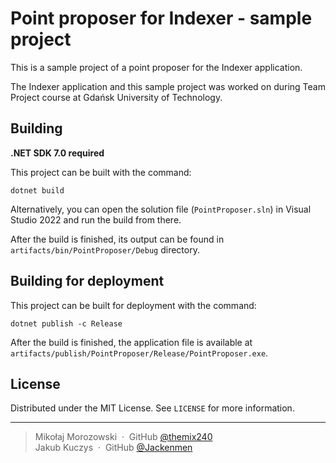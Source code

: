 # Point proposer for Indexer - sample project

This is a sample project of a point proposer for the Indexer application.

The Indexer application and this sample project was worked on
during Team Project course at Gdańsk University of Technology.

## Building

**.NET SDK 7.0 required**

This project can be built with the command:
```
dotnet build
```
Alternatively, you can open the solution file (`PointProposer.sln`) in Visual Studio 2022
and run the build from there.

After the build is finished, its output can be found
in `artifacts/bin/PointProposer/Debug` directory.

## Building for deployment

This project can be built for deployment with the command:
```
dotnet publish -c Release
```
After the build is finished, the application file is available
at `artifacts/publish/PointProposer/Release/PointProposer.exe`.

## License

Distributed under the MIT License. See `LICENSE` for more information.

---

> Mikołaj Morozowski &nbsp;&middot;&nbsp;
> GitHub [@themix240](https://github.com/themix240)<br>
> Jakub Kuczys &nbsp;&middot;&nbsp;
> GitHub [@Jackenmen](https://github.com/Jackenmen)<br>
